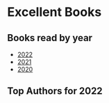 # Excellent Books
## Books read by year
- [2022]("../books/2022.md")
- [2021]("../books/2021.md")
- [2020]("../books/2020.md")
## Top Authors for 2022